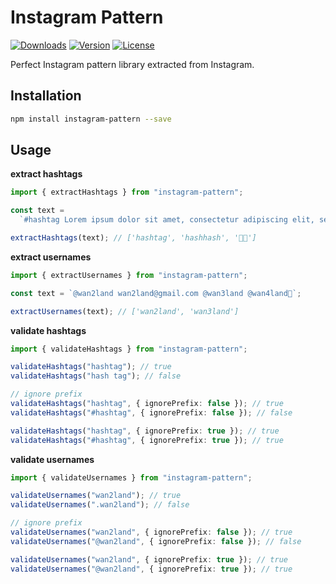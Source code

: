 # Instagram Pattern

<p>
  <a href="https://npmcharts.com/compare/instagram-pattern?minimal=true"><img alt="Downloads" src="https://img.shields.io/npm/dt/instagram-pattern.svg?style=flat-square" /></a>
  <a href="https://www.npmjs.com/package/instagram-pattern"><img alt="Version" src="https://img.shields.io/npm/v/instagram-pattern.svg?style=flat-square" /></a>
  <a href="https://www.npmjs.com/package/instagram-pattern"><img alt="License" src="https://img.shields.io/npm/l/instagram-pattern.svg?style=flat-square" /></a>
</p>

Perfect Instagram pattern library extracted from Instagram.

## Installation

```bash
npm install instagram-pattern --save
```

## Usage

**extract hashtags**

```ts
import { extractHashtags } from "instagram-pattern";

const text =
  `#hashtag Lorem ipsum dolor sit amet, consectetur adipiscing elit, sed do eiusmod tempor incididunt ut labore et dolore magna aliqua. Ut enim ad minim veniam, quis nostrud exercitation ullamco laboris nisi ut aliquip ex ea commodo consequat. Duis aute irure dolor in reprehenderit in voluptate velit esse cillum dolore eu fugiat nulla pariatur. Excepteur sint occaecat cupidatat non proident, sunt in culpa qui officia deserunt mollit anim id est laborum. #hashhash #👾👾`;

extractHashtags(text); // ['hashtag', 'hashhash', '👾👾']
```

**extract usernames**

```ts
import { extractUsernames } from "instagram-pattern";

const text = `@wan2land wan2land@gmail.com @wan3land @wan4land👾`;

extractUsernames(text); // ['wan2land', 'wan3land']
```

**validate hashtags**

```ts
import { validateHashtags } from "instagram-pattern";

validateHashtags("hashtag"); // true
validateHashtags("hash tag"); // false

// ignore prefix
validateHashtags("hashtag", { ignorePrefix: false }); // true
validateHashtags("#hashtag", { ignorePrefix: false }); // false

validateHashtags("hashtag", { ignorePrefix: true }); // true
validateHashtags("#hashtag", { ignorePrefix: true }); // true
```

**validate usernames**

```ts
import { validateUsernames } from "instagram-pattern";

validateUsernames("wan2land"); // true
validateUsernames(".wan2land"); // false

// ignore prefix
validateUsernames("wan2land", { ignorePrefix: false }); // true
validateUsernames("@wan2land", { ignorePrefix: false }); // false

validateUsernames("wan2land", { ignorePrefix: true }); // true
validateUsernames("@wan2land", { ignorePrefix: true }); // true
```
